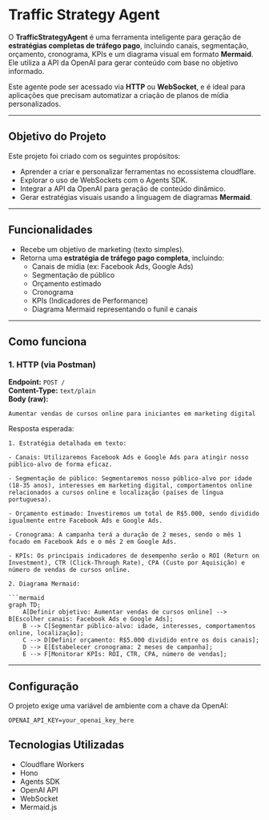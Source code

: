 # Traffic Strategy Agent

O **TrafficStrategyAgent** é uma ferramenta inteligente para geração de **estratégias completas de tráfego pago**, incluindo canais, segmentação, orçamento, cronograma, KPIs e um diagrama visual em formato **Mermaid**. Ele utiliza a API da OpenAI para gerar conteúdo com base no objetivo informado.

Este agente pode ser acessado via **HTTP** ou **WebSocket**, e é ideal para aplicações que precisam automatizar a criação de planos de mídia personalizados.

---

## Objetivo do Projeto

Este projeto foi criado com os seguintes propósitos:

- Aprender a criar e personalizar ferramentas no ecossistema cloudflare.
- Explorar o uso de WebSockets com o Agents SDK.
- Integrar a API da OpenAI para geração de conteúdo dinâmico.
- Gerar estratégias visuais usando a linguagem de diagramas **Mermaid**.

---

## Funcionalidades

- Recebe um objetivo de marketing (texto simples).
- Retorna uma **estratégia de tráfego pago completa**, incluindo:
  - Canais de mídia (ex: Facebook Ads, Google Ads)
  - Segmentação de público
  - Orçamento estimado
  - Cronograma
  - KPIs (Indicadores de Performance)
  - Diagrama Mermaid representando o funil e canais

---

## Como funciona

### 1. HTTP (via Postman)

**Endpoint:** `POST /`  
**Content-Type:** `text/plain`  
**Body (raw):**

```text
Aumentar vendas de cursos online para iniciantes em marketing digital
```

Resposta esperada:

```text
1. Estratégia detalhada em texto:

- Canais: Utilizaremos Facebook Ads e Google Ads para atingir nosso público-alvo de forma eficaz.

- Segmentação de público: Segmentaremos nosso público-alvo por idade (18-35 anos), interesses em marketing digital, comportamentos online relacionados a cursos online e localização (países de língua portuguesa).

- Orçamento estimado: Investiremos um total de R$5.000, sendo dividido igualmente entre Facebook Ads e Google Ads.

- Cronograma: A campanha terá a duração de 2 meses, sendo o mês 1 focado em Facebook Ads e o mês 2 em Google Ads.

- KPIs: Os principais indicadores de desempenho serão o ROI (Return on Investment), CTR (Click-Through Rate), CPA (Custo por Aquisição) e número de vendas de cursos online.

2. Diagrama Mermaid:

```mermaid
graph TD;
    A[Definir objetivo: Aumentar vendas de cursos online] --> B[Escolher canais: Facebook Ads e Google Ads];
    B --> C[Segmentar público-alvo: idade, interesses, comportamentos online, localização];
    C --> D[Definir orçamento: R$5.000 dividido entre os dois canais];
    D --> E[Estabelecer cronograma: 2 meses de campanha];
    E --> F[Monitorar KPIs: ROI, CTR, CPA, número de vendas];
```

---

## Configuração

O projeto exige uma variável de ambiente com a chave da OpenAI:

```text
OPENAI_API_KEY=your_openai_key_here
```

## Tecnologias Utilizadas

- Cloudflare Workers
- Hono
- Agents SDK
- OpenAI API
- WebSocket
- Mermaid.js
